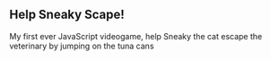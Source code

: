 <h2>Help Sneaky Scape!</h2>
My first ever JavaScript videogame, help Sneaky the cat escape the veterinary by jumping on the tuna cans
